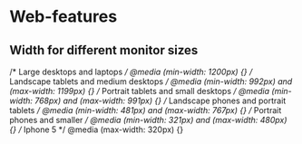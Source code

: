 # Web-features

## Width for different monitor sizes
/* Large desktops and laptops */
@media (min-width: 1200px) {}
/* Landscape tablets and medium desktops */
@media (min-width: 992px) and (max-width: 1199px) {}
/* Portrait tablets and small desktops */
@media (min-width: 768px) and (max-width: 991px) {}
/* Landscape phones and portrait tablets */
@media (min-width: 481px) and (max-width: 767px) {}
/* Portrait phones and smaller */
@media (min-width: 321px) and (max-width: 480px) {}
/* Iphone 5 */
@media (max-width: 320px) {}
